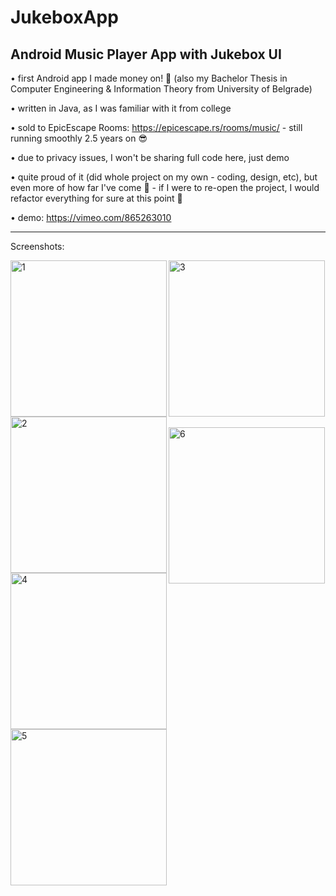 # JukeboxApp
## Android Music Player App with Jukebox UI


• first Android app I made money on! 🙂 (also my Bachelor Thesis in Computer Engineering & Information Theory from University of Belgrade)

• written in Java, as I was familiar with it from college

• sold to EpicEscape Rooms: https://epicescape.rs/rooms/music/ - still running smoothly 2.5 years on 😎

• due to privacy issues, I won't be sharing full code here, just demo

• quite proud of it (did whole project on my own - coding, design, etc), but even more of how far I've come 💪 - if I were to re-open the project, I would refactor everything for sure at this point 🙈

• demo: https://vimeo.com/865263010

_____

Screenshots:


<img width="250" alt="1" align="left" src="https://github.com/dk150/JukeboxApp/assets/47480528/904e992a-fb16-4131-be48-20cfca19a924">
<img width="250" alt="2" align="left" src="https://github.com/dk150/JukeboxApp/assets/47480528/f6c6b85d-dca4-48e3-920b-d0c8398c47cc">
<img width="250" alt="3" align="center" src="https://github.com/dk150/JukeboxApp/assets/47480528/29916a67-d823-4bc1-910e-ad29e81de2fe">
<br></br>
<img width="250" alt="4" align="left" src="https://github.com/dk150/JukeboxApp/assets/47480528/65b6511c-1dbf-4685-a0b2-90e755b9ce5a">
<img width="250" alt="5" align="left" src="https://github.com/dk150/JukeboxApp/assets/47480528/5c094c1c-a050-4cbd-b0b5-4e145e97a22c">
<img width="250" alt="6" align="center" src="https://github.com/dk150/JukeboxApp/assets/47480528/193e41a0-3f1c-40e4-81d8-f16aaedc65db">
